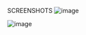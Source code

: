 SCREENSHOTS 
![image](https://github.com/user-attachments/assets/a9ebe93f-c635-4920-8307-5d5fde4873ba)

![image](https://github.com/user-attachments/assets/2b01173f-143b-4718-bf10-53ec5ca938f9)
